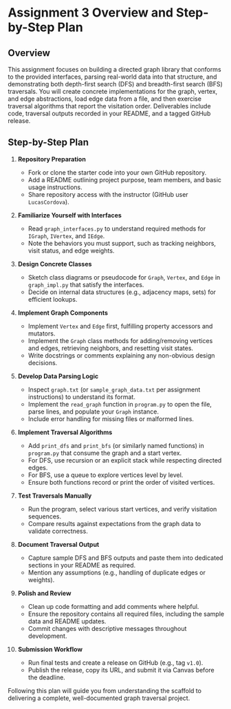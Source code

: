 # Assignment 3 Overview and Step-by-Step Plan

## Overview
This assignment focuses on building a directed graph library that conforms to the provided interfaces, parsing real-world data into that structure, and demonstrating both depth-first search (DFS) and breadth-first search (BFS) traversals. You will create concrete implementations for the graph, vertex, and edge abstractions, load edge data from a file, and then exercise traversal algorithms that report the visitation order. Deliverables include code, traversal outputs recorded in your README, and a tagged GitHub release.

## Step-by-Step Plan
1. **Repository Preparation**
   - Fork or clone the starter code into your own GitHub repository.
   - Add a README outlining project purpose, team members, and basic usage instructions.
   - Share repository access with the instructor (GitHub user `LucasCordova`).

2. **Familiarize Yourself with Interfaces**
   - Read `graph_interfaces.py` to understand required methods for `IGraph`, `IVertex`, and `IEdge`.
   - Note the behaviors you must support, such as tracking neighbors, visit status, and edge weights.

3. **Design Concrete Classes**
   - Sketch class diagrams or pseudocode for `Graph`, `Vertex`, and `Edge` in `graph_impl.py` that satisfy the interfaces.
   - Decide on internal data structures (e.g., adjacency maps, sets) for efficient lookups.

4. **Implement Graph Components**
   - Implement `Vertex` and `Edge` first, fulfilling property accessors and mutators.
   - Implement the `Graph` class methods for adding/removing vertices and edges, retrieving neighbors, and resetting visit states.
   - Write docstrings or comments explaining any non-obvious design decisions.

5. **Develop Data Parsing Logic**
   - Inspect `graph.txt` (or `sample_graph_data.txt` per assignment instructions) to understand its format.
   - Implement the `read_graph` function in `program.py` to open the file, parse lines, and populate your `Graph` instance.
   - Include error handling for missing files or malformed lines.

6. **Implement Traversal Algorithms**
   - Add `print_dfs` and `print_bfs` (or similarly named functions) in `program.py` that consume the graph and a start vertex.
   - For DFS, use recursion or an explicit stack while respecting directed edges.
   - For BFS, use a queue to explore vertices level by level.
   - Ensure both functions record or print the order of visited vertices.

7. **Test Traversals Manually**
   - Run the program, select various start vertices, and verify visitation sequences.
   - Compare results against expectations from the graph data to validate correctness.

8. **Document Traversal Output**
   - Capture sample DFS and BFS outputs and paste them into dedicated sections in your README as required.
   - Mention any assumptions (e.g., handling of duplicate edges or weights).

9. **Polish and Review**
   - Clean up code formatting and add comments where helpful.
   - Ensure the repository contains all required files, including the sample data and README updates.
   - Commit changes with descriptive messages throughout development.

10. **Submission Workflow**
    - Run final tests and create a release on GitHub (e.g., tag `v1.0`).
    - Publish the release, copy its URL, and submit it via Canvas before the deadline.

Following this plan will guide you from understanding the scaffold to delivering a complete, well-documented graph traversal project.
